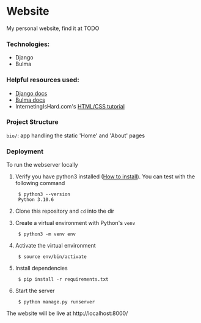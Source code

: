 # Website
My personal website, find it at TODO

### Technologies:
- Django
- Bulma

### Helpful resources used:
- [Django docs](https://docs.djangoproject.com)
- [Bulma docs](https://bulma.io/documentation/)
- InternetingIsHard.com's [HTML/CSS tutorial](https://www.internetingishard.com/html-and-css/)

### Project Structure
`bio/`: app handling the static 'Home' and 'About' pages

### Deployment
To run the webserver locally
1. Verify you have python3 installed ([How to install](https://realpython.com/installing-python/)). You can test with the following command

        $ python3 --version
        Python 3.10.6

2. Clone this repository and `cd` into the dir
3. Create a virtual environment with Python's `venv`

        $ python3 -m venv env

4. Activate the virtual environment

        $ source env/bin/activate

5. Install dependencies

        $ pip install -r requirements.txt

6. Start the server

        $ python manage.py runserver

The website will be live at http://localhost:8000/
